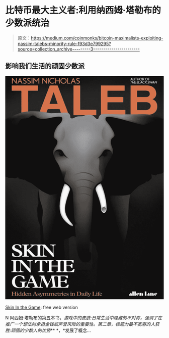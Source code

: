 # 比特币最大主义者:利用纳西姆·塔勒布的少数派统治

> 原文：<https://medium.com/coinmonks/bitcoin-maximalists-exploiting-nassim-talebs-minority-rule-f93d3e799295?source=collection_archive---------3----------------------->

## 影响我们生活的顽固少数派

![](img/822f5adfa7dbec3121f1441bc4c85b16.png)

[Skin In the Game](https://philosophiatopics.files.wordpress.com/2018/10/skin-in-the-game-nassim-nicholas-taleb.pdf): free web version

N 阿西姆·塔勒布的第五本书，*游戏中的皮肤:日常生活中隐藏的不对称，*强调了在推广一个想法时承担金钱或声誉风险的重要性。第二章，标题为***最不宽容的人获胜:顽固的少数人的优势*** *，*发展了概念…